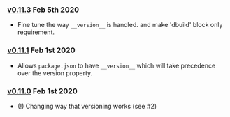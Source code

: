 
### [v0.11.3](https://github.com/britesnow/vdev/compare/v0.11.1...v0.11.3) Feb 5th 2020

- Fine tune the way `__version__` is handled. and make 'dbuild' block only requirement.

### [v0.11.1](https://github.com/britesnow/vdev/compare/v0.11.0...v0.11.1) Feb 1st 2020

- Allows `package.json` to have `__version__` which will take precedence over the version property. 

### [v0.11.0](https://github.com/britesnow/vdev/compare/v0.10.33...v0.11.0) Feb 1st 2020

- (!) Changing way that versioning works (see #2)


